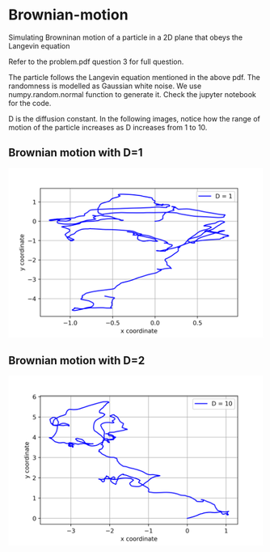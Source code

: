# Brownian-motion
Simulating Browninan motion of a particle in a 2D plane that obeys the Langevin equation


Refer to the problem.pdf question 3 for full question.

The  particle follows the Langevin equation mentioned in the above pdf. The randomness is modelled as Gaussian white noise. We use numpy.random.normal function to generate it.
Check the jupyter notebook for the code.

D is the diffusion constant.
In the following images, notice how the range of motion of the particle increases as D increases from 1 to 10.

## Brownian motion with D=1
![D.png](D.png)

## Brownian motion with D=2
![D10.png](D10.png)
